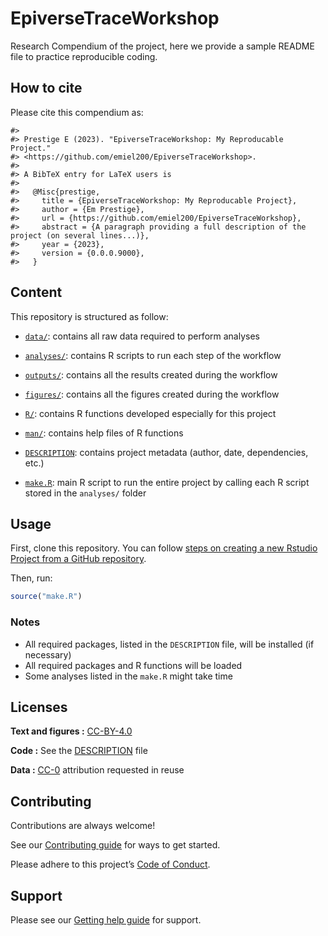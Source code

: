 
<!-- README.md is generated from README.Rmd. Please edit that file -->

# EpiverseTraceWorkshop

<!-- badges: start -->
<!-- badges: end -->

Research Compendium of the project, here we provide a sample README file
to practice reproducible coding.

## How to cite

Please cite this compendium as:

    #> 
    #> Prestige E (2023). "EpiverseTraceWorkshop: My Reproducable Project."
    #> <https://github.com/emiel200/EpiverseTraceWorkshop>.
    #> 
    #> A BibTeX entry for LaTeX users is
    #> 
    #>   @Misc{prestige,
    #>     title = {EpiverseTraceWorkshop: My Reproducable Project},
    #>     author = {Em Prestige},
    #>     url = {https://github.com/emiel200/EpiverseTraceWorkshop},
    #>     abstract = {A paragraph providing a full description of the project (on several lines...)},
    #>     year = {2023},
    #>     version = {0.0.0.9000},
    #>   }

## Content

This repository is structured as follow:

- [`data/`](https://github.com/emiel200/EpiverseTraceWorkshop/tree/master/data):
  contains all raw data required to perform analyses

- [`analyses/`](https://github.com/emiel200/EpiverseTraceWorkshop/tree/main/analyses/):
  contains R scripts to run each step of the workflow

- [`outputs/`](https://github.com/emiel200/EpiverseTraceWorkshop/tree/main/outputs):
  contains all the results created during the workflow

- [`figures/`](https://github.com/emiel200/EpiverseTraceWorkshop/tree/main/figures):
  contains all the figures created during the workflow

- [`R/`](https://github.com/emiel200/EpiverseTraceWorkshop/tree/main/R):
  contains R functions developed especially for this project

- [`man/`](https://github.com/emiel200/EpiverseTraceWorkshop/tree/main/man):
  contains help files of R functions

- [`DESCRIPTION`](https://github.com/emiel200/EpiverseTraceWorkshop/tree/main/DESCRIPTION):
  contains project metadata (author, date, dependencies, etc.)

- [`make.R`](https://github.com/emiel200/EpiverseTraceWorkshop/tree/main/make.R):
  main R script to run the entire project by calling each R script
  stored in the `analyses/` folder

## Usage

First, clone this repository. You can follow [steps on creating a new
Rstudio Project from a GitHub
repository](https://www.epirhandbook.com/en/version-control-and-collaboration-with-git-and-github.html?q=clone#clone-from-a-github-repository).

Then, run:

``` r
source("make.R")
```

### Notes

- All required packages, listed in the `DESCRIPTION` file, will be
  installed (if necessary)
- All required packages and R functions will be loaded
- Some analyses listed in the `make.R` might take time

## Licenses

**Text and figures :**
[CC-BY-4.0](http://creativecommons.org/licenses/by/4.0/)

**Code :** See the [DESCRIPTION](DESCRIPTION) file

**Data :** [CC-0](http://creativecommons.org/publicdomain/zero/1.0/)
attribution requested in reuse

## Contributing

Contributions are always welcome!

See our [Contributing guide](/.github/CONTRIBUTING.md) for ways to get
started.

Please adhere to this project’s [Code of
Conduct](/.github/CODE_OF_CONDUCT.md).

## Support

Please see our [Getting help guide](/.github/SUPPORT.md) for support.
